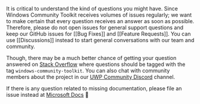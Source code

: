 It is critical to understand the kind of questions you might have. Since Windows Community Toolkit receives volumes of issues regularly; we want to make certain that every question receives an answer as soon as possible. Therefore, please do not open issues for general support questions and keep our GitHub issues for [[Bug Fixes]] and [[Feature Requests]]. You can use [[Discussions]] instead to start general conversations with our team and community.

Though, there may be a much better chance of getting your question answered on [Stack Overflow](https://stackoverflow.com/questions/tagged/windows-community-toolkit) where questions should be tagged with the tag `windows-community-toolkit`. You can also chat with community members about the project in our [UWP Community Discord](https://discord.gg/zBA5aCn) channel.

If there is any question related to missing documentation, please file an issue instead at [Microsoft Docs](https://github.com/MicrosoftDocs/WindowsCommunityToolkitDocs/issues/new) 📝
